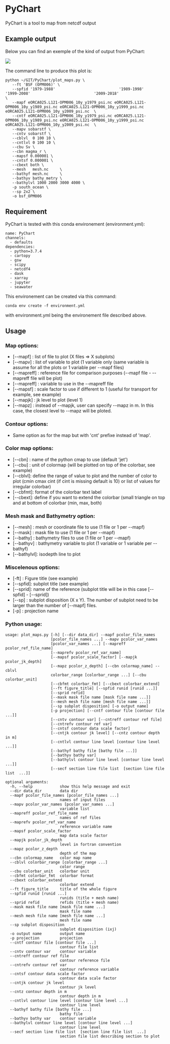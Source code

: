 # PyChart
PyChart is a tool to map from netcdf output

## Example output
Below you can find an exemple of the kind of output from PyChart:

<img src="./FIGURES/bsf_OPM006.png">

The command line to produce this plot is:

```
python ~/GIT/PyChart/plot_maps.py \
   --ft 'BSF (OPM006)' \
   --spfid '1979-1988'                            '1989-1998'                           '1999-2008'                            '2009-2018'                         \
   --mapf eORCA025.L121-OPM006_10y_y1979_psi.nc eORCA025.L121-OPM006_10y_y1989_psi.nc eORCA025.L121-OPM006_10y_y1999_psi.nc eORCA025.L121-OPM006_10y_y2009_psi.nc  \
   --cntf eORCA025.L121-OPM006_10y_y1979_psi.nc eORCA025.L121-OPM006_10y_y1989_psi.nc eORCA025.L121-OPM006_10y_y1999_psi.nc eORCA025.L121-OPM006_10y_y2009_psi.nc  \
   --mapv sobarstf \
   --cntv sobarstf \
   --cblvl  0 100 10 \
   --cntlvl 0 100 10 \
   --cbu Sv \
   --cbn magma_r \
   --mapsf 0.000001 \
   --cntsf 0.000001 \
   --cbext both \
   --mesh   mesh.nc     \
   --bathyf mesh.nc     \
   --bathyv bathy_metry \
   --bathylvl 1000 2000 3000 4000 \
   -p south_ocean \
   --sp 2x2 \
   -o bsf_OPM006
```

## Requirement

PyChart is tested with this conda environement (environment.yml):
```
name: PyChart
channels:
  - defaults
dependencies:
  - python=3.7.4
  - cartopy
  - gsw
  - scipy
  - netcdf4
  - dask
  - xarray
  - jupyter
  - seawater
```

This environement can be created via this command:
```
conda env create -f environment.yml
```
with environment.yml being the environement file described above.

## Usage

### Map options:

- [--mapf]    : list of file to plot (X files => X subplots)
- [--mapv]    : list of variable to plot (1 variable only (same variable is assume for all the plots or 1 variable per --mapf files)
- [--mapreff] : reference file for comparison purposes (--mapf file - --mapreff file will be plot)
- [--mapreff] : variable to use in the --mapreff file
- [--mapsf]   : scale factor to use if different to 1 (useful for transport for example, see example)
- [--mapjk]   : jk level to plot (level 1)
- [--mapz]    : instead of --mapjk, user can specify --mapz in m. In this case, the closest level to --mapz will be ploted. 

### Contour options:

- Same option as for the map but with 'cnt' prefixe instead of 'map'.

### Color map options:

- [--cbn]  : name of the python cmap to use (default 'jet')
- [--cbu]  : unit of colormap (will be plotted on top of the colorbar, see example)
- [--cblvl]: define the range of value to plot and the number of color to plot (cmin cmax cint (if cint is missing default is 10) or list of values for irregular colorbar)
- [--cbfmt]: format of the colorbar text label
- [--cbext]: define if you want to extend the colorbar (small triangle on top and at bottom of colorbar (min, max, both)

### Mesh mask and Bathymetry option:

- [--mesh]    : mesh or coordinate file to use (1 file or 1 per --mapf)
- [--mask]    : mask file to use (1 file or 1 per --mapf)
- [--bathy]   : bathymetry files to use (1 file or 1 per --mapf)
- [--bathyv]  : bathymetry variable to plot (1 variable or 1 variable per --bathyf)
- [--bathylvl]: isodepth line to plot

### Miscelenous options:

- [-ft]    : Figure title (see example)
- [--spfid]: subplot title (see example)
- [--sprid]: name of the reference (subplot title will be in this case [--spfid] - [--sprid])
- [--sp]   : subplot disposition (X x Y). The number of subplot need to be larger than the number of [--mapf] files.
- [-p]     : projection name

### Python usage:
```
usage: plot_maps.py [-h] [--dir data_dir] --mapf pcolor_file_names
                    [pcolor_file_names ...] --mapv pcolor_var_names
                    [pcolor_var_names ...] [--mapreff pcolor_ref_file_name]
                    [--maprefv pcolor_ref_var_name]
                    [--mapsf pcolor_scale_factor] [--mapjk pcolor_jk_depth]
                    [--mapz pcolor_z_depth] [--cbn colormap_name] --cblvl
                    colorbar_range [colorbar_range ...] [--cbu colorbar_unit]
                    [--cbfmt colorbar_fmt] [--cbext colorbar_extend]
                    [--ft figure_title] [--spfid runid [runid ...]]
                    [--sprid refid]
                    [--mask mask file name [mask file name ...]]
                    [--mesh mesh file name [mesh file name ...]]
                    [--sp subplot disposition] [-o output name]
                    [-p projection] [--cntf contour file [contour file ...]]
                    [--cntv contour var] [--cntreff contour ref file]
                    [--cntrefv contour ref var]
                    [--cntsf contour data scale factor]
                    [--cntjk contour jk level] [--cntz contour depth in m]
                    [--cntlvl contour line level [contour line level ...]]
                    [--bathyf bathy file [bathy file ...]]
                    [--bathyv bathy var]
                    [--bathylvl contour line level [contour line level ...]]
                    [--secf section line file list  [section line file list  ...]]

optional arguments:
  -h, --help            show this help message and exit
  --dir data_dir        data dir
  --mapf pcolor_file_names [pcolor_file_names ...]
                        names of input files
  --mapv pcolor_var_names [pcolor_var_names ...]
                        variable list
  --mapreff pcolor_ref_file_name
                        names of ref files
  --maprefv pcolor_ref_var_name
                        reference variable name
  --mapsf pcolor_scale_factor
                        map data scale factor
  --mapjk pcolor_jk_depth
                        level in fortran convention
  --mapz pcolor_z_depth
                        depth of the map
  --cbn colormap_name   color map name
  --cblvl colorbar_range [colorbar_range ...]
                        color range
  --cbu colorbar_unit   colorbar unit
  --cbfmt colorbar_fmt  colorbar format
  --cbext colorbar_extend
                        colorbar extend
  --ft figure_title     title of the whole figure
  --spfid runid [runid ...]
                        runids (title + mesh name)
  --sprid refid         refids (title + mesh name)
  --mask mask file name [mask file name ...]
                        mask file name
  --mesh mesh file name [mesh file name ...]
                        mesh file name
  --sp subplot disposition
                        subplot disposition (ixj)
  -o output name        output name
  -p projection         projection
  --cntf contour file [contour file ...]
                        contour file list
  --cntv contour var    contour variable
  --cntreff contour ref file
                        contour reference file
  --cntrefv contour ref var 
                        contour reference variable
  --cntsf contour data scale factor
                        contour data scale factor
  --cntjk contour jk level
                        contour jk level
  --cntz contour depth in m
                        contour depth in m
  --cntlvl contour line level [contour line level ...]
                        contour line level
  --bathyf bathy file [bathy file ...]
                        bathy file
  --bathyv bathy var    contour variable
  --bathylvl contour line level [contour line level ...]
                        contour line level
  --secf section line file list  [section line file list  ...]
                        section file list describing section to plot
```

